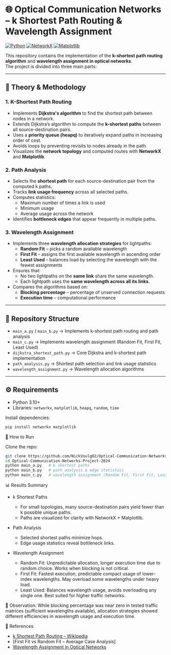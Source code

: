 # 🌐 Optical Communication Networks – k Shortest Path Routing & Wavelength Assignment

[![Python](https://img.shields.io/badge/Python-3.10+-blue)](https://www.python.org/)
[![NetworkX](https://img.shields.io/badge/Lib-NetworkX-green)](https://networkx.org/)
[![Matplotlib](https://img.shields.io/badge/Lib-Matplotlib-orange)](https://matplotlib.org/)

This repository contains the implementation of the **k-shortest path routing algorithm** and **wavelength assignment in optical networks**.  
The project is divided into three main parts:

---

## 📖 Theory & Methodology

### 1. K-Shortest Path Routing
- Implements **Dijkstra's algorithm** to find the shortest path between nodes in a network.  
- Extends Dijkstra’s algorithm to compute the **k-shortest paths** between all source-destination pairs.  
- Uses a **priority queue (heapq)** to iteratively expand paths in increasing order of cost.  
- Avoids loops by preventing revisits to nodes already in the path.  
- Visualizes the **network topology** and computed routes with **NetworkX** and **Matplotlib**.

### 2. Path Analysis
- Selects the **shortest path** for each source-destination pair from the computed k paths.  
- Tracks **link usage frequency** across all selected paths.  
- Computes statistics:
  - Maximum number of times a link is used  
  - Minimum usage  
  - Average usage across the network  
- Identifies **bottleneck edges** that appear frequently in multiple paths.  

### 3. Wavelength Assignment
- Implements three **wavelength allocation strategies** for lightpaths:
  - **Random Fit** – picks a random available wavelength  
  - **First Fit** – assigns the first available wavelength in ascending order  
  - **Least Used** – balances load by selecting the wavelength with the fewest assignments  
- Ensures that:
  - No two lightpaths on the **same link** share the same wavelength.  
  - Each lightpath uses the **same wavelength across all its links**.  
- Compares the algorithms based on:
  - **Blocking percentage** – percentage of unserved connection requests  
  - **Execution time** – computational performance  

---

## 📂 Repository Structure
- `main_a.py` / `main_b.py` → Implements k-shortest path routing and path analysis  
- `main_c.py` → Implements wavelength assignment (Random Fit, First Fit, Least Used)  
- `dijkstra_shortest_path.py` → Core Dijkstra and k-shortest path implementation  
- `path_analysis.py` → Shortest path selection and link usage statistics  
- `wavelength_assignment.py` → Wavelength allocation algorithms  

---

## ⚙️ Requirements
- Python 3.10+  
- Libraries: `networkx`, `matplotlib`, `heapq`, `random`, `time`  

Install dependencies:
```bash
pip install networkx matplotlib
```

🚀 How to Run

Clone the repo:
```bash
git clone https://github.com/NickVoulg02/Optical-Communication-Networks-Project-2024.git
cd Optical-Communication-Networks-Project-2024
python main_a.py   # k shortest paths
python main_b.py   # path analysis & edge statistics
python main_c.py   # wavelength assignment (Random Fit, First Fit, Least Used)
```

📊 Results Summary
- k Shortest Paths
  - For small topologies, many source-destination pairs yield fewer than k possible unique paths.
  - Paths are visualized for clarity with NetworkX + Matplotlib.

- Path Analysis
  - Selected shortest paths minimize hops.
  - Edge usage statistics reveal bottleneck links.

- Wavelength Assignment
  - Random Fit: Unpredictable allocation, longer execution time due to random.choice. Works when blocking is not critical.
  - First Fit: Fastest execution, predictable compact usage of lower-index wavelengths. May overload some wavelengths under heavy load.
  - Least Used: Balances wavelength usage, avoids overloading any single one. Best suited for higher traffic networks.

📌 Observation: While blocking percentage was near zero in tested traffic matrices (sufficient wavelengths available), allocation strategies showed different efficiencies in wavelength usage and execution time.

📖 References
- [k Shortest Path Routing – Wikipedia](https://en.wikipedia.org/wiki/K_shortest_path_routing)
- [First Fit vs Random Fit – Average Case Analysis]
- [Wavelength Assignment in Optical Networks](https://www.researchgate.net/publication/4287125_Wavelength_Assignment_in_Optical_Networks_with_Imprecise_Network_State_Information)
